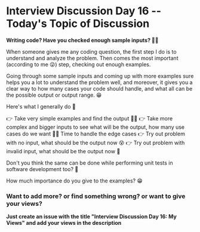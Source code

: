 # Interview Discussion Day 16 -- Today's Topic of Discussion

**Writing code? Have you checked enough sample inputs? 🤔💭**

When someone gives me any coding question, the first step I do is to understand and analyze the problem. Then comes the most important (according to me 😜) step, checking out enough examples. 

Going through some sample inputs and coming up with more examples sure helps you a lot to understand the problem well, and moreover, it gives you a clear way to how many cases your code should handle, and what all can be the possible output or output range. 😁

Here's what I generally do 🧐

👉 Take very simple examples and find the output 💆‍♂
👉 Take more complex and bigger inputs to see what will be the output, how many use cases do we want 👨‍💻
Time to handle the edge cases
👉 Try out problem with no input, what should be the output now 😵
👉 Try out problem with invalid input, what should be the output now 🤔

Don't you think the same can be done while performing unit tests in software development too? 💭

How much importance do you give to the examples? 😁

### Want to add more? or find something wrong? or want to give your views? 

**Just create an issue with the title "Interview Discussion Day 16: My Views" and add your views in the description**
